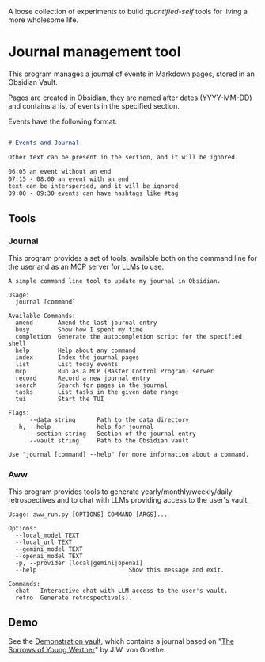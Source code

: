 A loose collection of experiments to build *quantified-self* tools for living a more wholesome life.

# Journal management tool

This program manages a journal of events in Markdown pages, stored in an Obsidian Vault.

Pages are created in Obsidian, they are named after dates (YYYY-MM-DD) and contains a list of events in the
specified section.

Events have the following format:

```markdown

# Events and Journal

Other text can be present in the section, and it will be ignored.

06:05 an event without an end
07:15 - 08:00 an event with an end
text can be interspersed, and it will be ignored.
09:00 - 09:30 events can have hashtags like #tag
```

## Tools

### Journal

This program provides a set of tools, available both on the command line for the user and as an MCP server for
LLMs to use.

```
A simple command line tool to update my journal in Obsidian.

Usage:
  journal [command]

Available Commands:
  amend       Amend the last journal entry
  busy        Show how I spent my time
  completion  Generate the autocompletion script for the specified shell
  help        Help about any command
  index       Index the journal pages
  list        List today events
  mcp         Run as a MCP (Master Control Program) server
  record      Record a new journal entry
  search      Search for pages in the journal
  tasks       List tasks in the given date range
  tui         Start the TUI

Flags:
      --data string      Path to the data directory
  -h, --help             help for journal
      --section string   Section of the journal entry
      --vault string     Path to the Obsidian vault

Use "journal [command] --help" for more information about a command.
```

### Aww

This program provides tools to generate yearly/monthly/weekly/daily retrospectives and to chat with LLMs 
providing access to the user's vault.

```
Usage: aww_run.py [OPTIONS] COMMAND [ARGS]...

Options:
  --local_model TEXT
  --local_url TEXT
  --gemini_model TEXT
  --openai_model TEXT
  -p, --provider [local|gemini|openai]
  --help                          Show this message and exit.

Commands:
  chat   Interactive chat with LLM access to the user's vault.
  retro  Generate retrospective(s).
```

## Demo

See the [Demonstration vault](demo_vault/demo_vault), which contains a journal based on "[The Sorrows of Young Werther](https://www.gutenberg.org/files/2527/2527-h/2527-h.htm)" by J.W. von Goethe.
